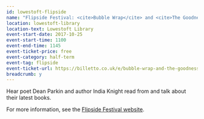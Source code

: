 ```yaml
---
id: lowestoft-flipside
name: "Flipside Festival: <cite>Bubble Wrap</cite> and <cite>The Goodness of Dogs</cite> with Dean Parkin and India Knight"
location: lowestoft-library
location-text: Lowestoft Library
event-start-date: 2017-10-25
event-start-time: 1100
event-end-time: 1145
event-ticket-price: free
event-category: half-term
event-tag: flipside
event-ticket-url: https://billetto.co.uk/e/bubble-wrap-and-the-goodness-of-dogs-with-dean-parkin-and-india-knight-tickets-212394
breadcrumb: y
---
```


Hear poet Dean Parkin and author India Knight read from and talk about their latest books.

For more information, see the [Flipside Festival website](http://www.flipsideuk.org/whats-on-at-flipside-festival/691/bubble-wrap-and-the-goodness-of-dogs-with-dean-parkin-and-india-knight).
